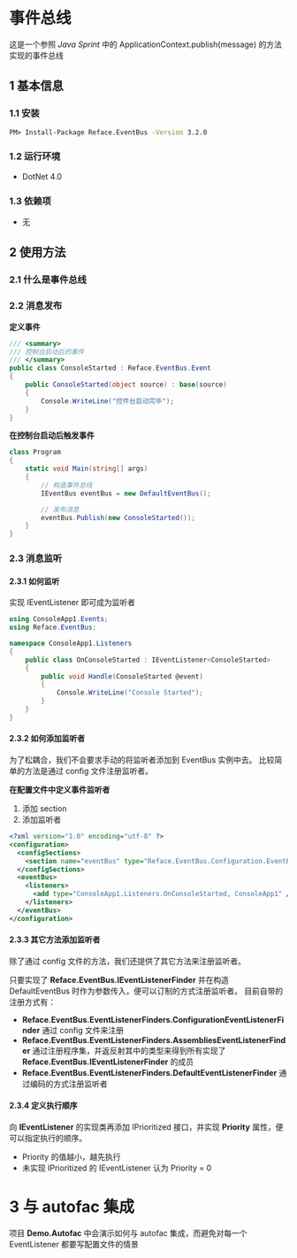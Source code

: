 # 事件总线

这是一个参照 *Java Sprint* 中的 ApplicationContext.publish(message) 的方法实现的事件总线

## 1 基本信息

### 1.1 安装

```cmd
PM> Install-Package Reface.EventBus -Version 3.2.0
```

### 1.2 运行环境

* DotNet 4.0

### 1.3 依赖项

* 无

## 2 使用方法

### 2.1 什么是事件总线



### 2.2 消息发布

**定义事件**
```csharp
/// <summary>
/// 控制台启动后的事件
/// </summary>
public class ConsoleStarted : Reface.EventBus.Event
{
    public ConsoleStarted(object source) : base(source)
    {
        Console.WriteLine("控件台启动完毕");
    }
}
```

**在控制台启动后触发事件**
```csharp
class Program
{
    static void Main(string[] args)
    {
        // 构造事件总线
        IEventBus eventBus = new DefaultEventBus();

        // 发布消息
        eventBus.Publish(new ConsoleStarted());
    }
}
```
### 2.3 消息监听


#### 2.3.1 如何监听

实现 IEventListener<TEvent> 即可成为监听者

```csharp
using ConsoleApp1.Events;
using Reface.EventBus;

namespace ConsoleApp1.Listeners
{
    public class OnConsoleStarted : IEventListener<ConsoleStarted>
    {
        public void Handle(ConsoleStarted @event)
        {
            Console.WriteLine("Console Started");
        }
    }
}
```
#### 2.3.2 如何添加监听者

为了松耦合，我们不会要求手动的将监听者添加到 EventBus 实例中去。
比较简单的方法是通过 config 文件注册监听者。

**在配置文件中定义事件监听者**
1. 添加 section
2. 添加监听者
```xml
<?xml version="1.0" encoding="utf-8" ?>
<configuration>
  <configSections>
    <section name="eventBus" type="Reface.EventBus.Configuration.EventBusSection, Reface.EventBus"/>
  </configSections>
  <eventBus>
    <listeners>
      <add type="ConsoleApp1.Listeners.OnConsoleStarted, ConsoleApp1" />
    </listeners>
  </eventBus>
</configuration>
```
#### 2.3.3 其它方法添加监听者

除了通过 config 文件的方法，我们还提供了其它方法来注册监听者。

只要实现了 **Reface.EventBus.IEventListenerFinder** 并在构造 DefaultEventBus 时作为参数传入，便可以订制的方式注册监听者。
目前自带的注册方式有：
* **Reface.EventBus.EventListenerFinders.ConfigurationEventListenerFinder** 通过 config 文件来注册
* **Reface.EventBus.EventListenerFinders.AssembliesEventListenerFinder** 通过注册程序集，并返反射其中的类型来得到所有实现了 **Reface.EventBus.IEventListenerFinder** 的成员
* **Reface.EventBus.EventListenerFinders.DefaultEventListenerFinder** 通过编码的方式注册监听者

#### 2.3.4 定义执行顺序

向 **IEventListener<TEvent>** 的实现类再添加 IPrioritized 接口，并实现 **Priority** 属性，便可以指定执行的顺序。
* Priority 的值越小，越先执行
* 未实现 IPrioritized 的 IEventListener 认为 Priority = 0

# 3 与 autofac 集成

项目 **Demo.Autofac** 中会演示如何与 autofac 集成，而避免对每一个 EventListener 都要写配置文件的情景